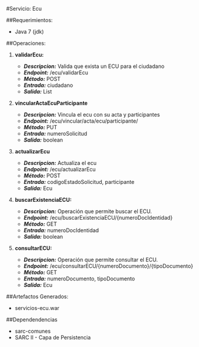 #Servicio: Ecu

##Requerimientos:

* Java 7 (jdk)

##Operaciones:

1. **validarEcu:** 
    * ***Descripcion:*** Valida que exista un ECU para el ciudadano
    * ***Endpoint:*** /ecu/validarEcu
    * ***Método:*** POST
    * ***Entrada:*** ciudadano
    * ***Salida:*** List<Participante>

2. **vincularActaEcuParticipante**
    * ***Descripcion:*** Vincula el ecu con su acta y participantes
    * ***Endpoint:*** /ecu/vincular/acta/ecu/participante/
    * ***Método:*** PUT
    * ***Entrada:*** numeroSolicitud
    * ***Salida:*** boolean

3. **actualizarEcu**
    * ***Descripcion:*** Actualiza el ecu 
    * ***Endpoint:*** /ecu/actualizarEcu
    * ***Método:*** POST
    * ***Entrada:*** codigoEstadoSolicitud, participante
    * ***Salida:*** Ecu
	
4. **buscarExistenciaECU:** 
    * ***Descripcion:*** Operación que permite buscar el ECU.
    * ***Endpoint:*** /ecu/buscarExistenciaECU/{numeroDocIdentidad}
    * ***Método:*** GET
    * ***Entrada:*** numeroDocIdentidad
    * ***Salida:*** boolean
	
5. **consultarECU:**
    * ***Descripcion:*** Operación que permite consultar el ECU.
    * ***Endpoint:*** /ecu/consultarECU/{numeroDocumento}/{tipoDocumento}
    * ***Método:*** GET
    * ***Entrada:*** numeroDocumento, tipoDocumento
    * ***Salida:*** Ecu	
	
##Artefactos Generados:
* servicios-ecu.war

##Dependendencias
* sarc-comunes
* SARC II - Capa de Persistencia
